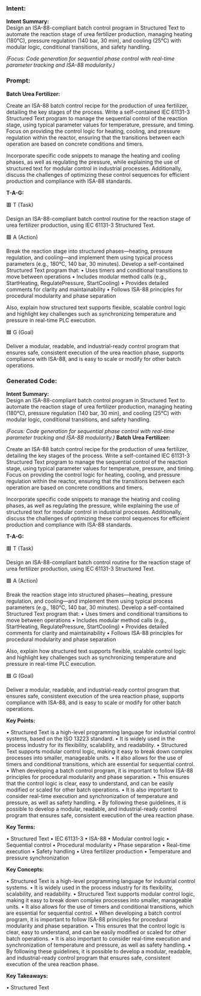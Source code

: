 ### Intent:
**Intent Summary:**  
Design an ISA-88-compliant batch control program in Structured Text to automate the reaction stage of urea fertilizer production, managing heating (180°C), pressure regulation (140 bar, 30 min), and cooling (25°C) with modular logic, conditional transitions, and safety handling.  

*(Focus: Code generation for sequential phase control with real-time parameter tracking and ISA-88 modularity.)*

### Prompt:
**Batch Urea Fertilizer:**

Create an ISA-88 batch control recipe for the production of urea fertilizer, detailing the key stages of the process. Write a self-contained IEC 61131-3 Structured Text program to manage the sequential control of the reaction stage, using typical parameter values for temperature, pressure, and timing. Focus on providing the control logic for heating, cooling, and pressure regulation within the reactor, ensuring that the transitions between each operation are based on concrete conditions and timers.

Incorporate specific code snippets to manage the heating and cooling phases, as well as regulating the pressure, while explaining the use of structured text for modular control in industrial processes. Additionally, discuss the challenges of optimizing these control sequences for efficient production and compliance with ISA-88 standards.

**T-A-G:**

🟥 T (Task)

Design an ISA-88-compliant batch control routine for the reaction stage of urea fertilizer production, using IEC 61131-3 Structured Text.

🟩 A (Action)

Break the reaction stage into structured phases—heating, pressure regulation, and cooling—and implement them using typical process parameters (e.g., 180°C, 140 bar, 30 minutes).
Develop a self-contained Structured Text program that:
	•	Uses timers and conditional transitions to move between operations
	•	Includes modular method calls (e.g., StartHeating, RegulatePressure, StartCooling)
	•	Provides detailed comments for clarity and maintainability
	•	Follows ISA-88 principles for procedural modularity and phase separation

Also, explain how structured text supports flexible, scalable control logic and highlight key challenges such as synchronizing temperature and pressure in real-time PLC execution.

🟦 G (Goal)

Deliver a modular, readable, and industrial-ready control program that ensures safe, consistent execution of the urea reaction phase, supports compliance with ISA-88, and is easy to scale or modify for other batch operations.

### Generated Code:
**Intent Summary:**  
Design an ISA-88-compliant batch control program in Structured Text to automate the reaction stage of urea fertilizer production, managing heating (180°C), pressure regulation (140 bar, 30 min), and cooling (25°C) with modular logic, conditional transitions, and safety handling.  

*(Focus: Code generation for sequential phase control with real-time parameter tracking and ISA-88 modularity.)*
**Batch Urea Fertilizer:**

Create an ISA-88 batch control recipe for the production of urea fertilizer, detailing the key stages of the process. Write a self-contained IEC 61131-3 Structured Text program to manage the sequential control of the reaction stage, using typical parameter values for temperature, pressure, and timing. Focus on providing the control logic for heating, cooling, and pressure regulation within the reactor, ensuring that the transitions between each operation are based on concrete conditions and timers.

Incorporate specific code snippets to manage the heating and cooling phases, as well as regulating the pressure, while explaining the use of structured text for modular control in industrial processes. Additionally, discuss the challenges of optimizing these control sequences for efficient production and compliance with ISA-88 standards.

**T-A-G:**

🟥 T (Task)

Design an ISA-88-compliant batch control routine for the reaction stage of urea fertilizer production, using IEC 61131-3 Structured Text.

🟩 A (Action)

Break the reaction stage into structured phases—heating, pressure regulation, and cooling—and implement them using typical process parameters (e.g., 180°C, 140 bar, 30 minutes).
Develop a self-contained Structured Text program that:
	•	Uses timers and conditional transitions to move between operations
	•	Includes modular method calls (e.g., StartHeating, RegulatePressure, StartCooling)
	•	Provides detailed comments for clarity and maintainability
	•	Follows ISA-88 principles for procedural modularity and phase separation

Also, explain how structured text supports flexible, scalable control logic and highlight key challenges such as synchronizing temperature and pressure in real-time PLC execution.

🟦 G (Goal)

Deliver a modular, readable, and industrial-ready control program that ensures safe, consistent execution of the urea reaction phase, supports compliance with ISA-88, and is easy to scale or modify for other batch operations.

**Key Points:**

•	Structured Text is a high-level programming language for industrial control systems, based on the ISO 13223 standard.
•	It is widely used in the process industry for its flexibility, scalability, and readability.
•	Structured Text supports modular control logic, making it easy to break down complex processes into smaller, manageable units.
•	It also allows for the use of timers and conditional transitions, which are essential for sequential control.
•	When developing a batch control program, it is important to follow ISA-88 principles for procedural modularity and phase separation.
•	This ensures that the control logic is clear, easy to understand, and can be easily modified or scaled for other batch operations.
•	It is also important to consider real-time execution and synchronization of temperature and pressure, as well as safety handling.
•	By following these guidelines, it is possible to develop a modular, readable, and industrial-ready control program that ensures safe, consistent execution of the urea reaction phase.

**Key Terms:**

•	Structured Text
•	IEC 61131-3
•	ISA-88
•	Modular control logic
•	Sequential control
•	Procedural modularity
•	Phase separation
•	Real-time execution
•	Safety handling
•	Urea fertilizer production
•	Temperature and pressure synchronization

**Key Concepts:**

•	Structured Text is a high-level programming language for industrial control systems.
•	It is widely used in the process industry for its flexibility, scalability, and readability.
•	Structured Text supports modular control logic, making it easy to break down complex processes into smaller, manageable units.
•	It also allows for the use of timers and conditional transitions, which are essential for sequential control.
•	When developing a batch control program, it is important to follow ISA-88 principles for procedural modularity and phase separation.
•	This ensures that the control logic is clear, easy to understand, and can be easily modified or scaled for other batch operations.
•	It is also important to consider real-time execution and synchronization of temperature and pressure, as well as safety handling.
•	By following these guidelines, it is possible to develop a modular, readable, and industrial-ready control program that ensures safe, consistent execution of the urea reaction phase.

**Key Takeaways:**

•	Structured Text
